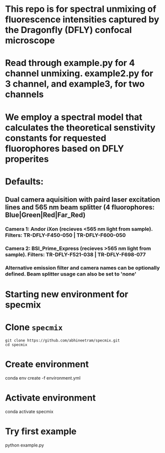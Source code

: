 # This repo is for spectral unmixing of fluorescence intensities captured by the Dragonfly (DFLY) confocal microscope
# Read through example.py for 4 channel unmixing. example2.py for 3 channel, and example3, for two channels
# We employ a spectral model that calculates the theoretical senstivity constants for requested fluorophores based on DFLY properites
# Defaults:
## Dual camera aquisition with paird laser excitation lines and 565 nm beam splitter (4 fluorophores: Blue|Green|Red|Far_Red)
###     Camera 1: Andor iXon (recieves <565 nm light from sample). Filters: TR-DFLY-F450-050 | TR-DFLY-F600-050
###     Camera 2: BSI_Prime_Express (recieves >565 nm light from sample). Filters: TR-DFLY-F521-038 | TR-DFLY-F698-077
###     Alternative emission filter and camera names can be optionally defined. Beam splitter usage can also be set to 'none'

# Starting new environment for specmix

# Clone `specmix`
```
git clone https://github.com/abhineetram/specmix.git
cd specmix
```

# Create environment
conda env create -f environment.yml

# Activate environment
conda activate specmix

# Try first example
python example.py
